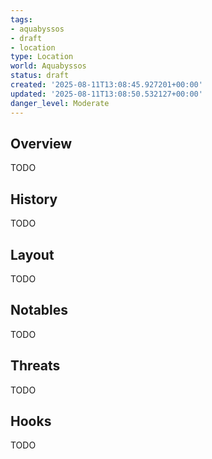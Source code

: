 ```yaml
---
tags:
- aquabyssos
- draft
- location
type: Location
world: Aquabyssos
status: draft
created: '2025-08-11T13:08:45.927201+00:00'
updated: '2025-08-11T13:08:50.532127+00:00'
danger_level: Moderate
---
```



## Overview

TODO
## History

TODO
## Layout

TODO
## Notables

TODO
## Threats

TODO
## Hooks

TODO
